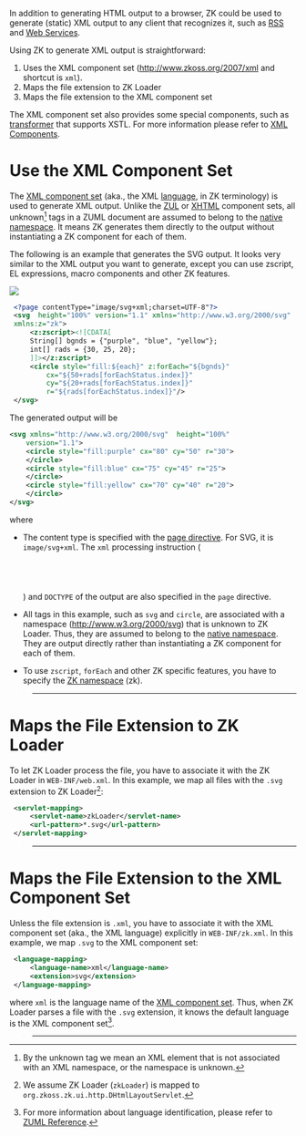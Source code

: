 

In addition to generating HTML output to a browser, ZK could be used to
generate (static) XML output to any client that recognizes it, such as
[RSS](http://www.whatisrss.com/) and [Web
Services](http://en.wikipedia.org/wiki/Web_service).

Using ZK to generate XML output is straightforward:

1.  Uses the XML component set (http://www.zkoss.org/2007/xml and
    shortcut is `xml`).
2.  Maps the file extension to ZK Loader
3.  Maps the file extension to the XML component set

The XML component set also provides some special components, such as
[transformer](ZK_Component_Reference/XML_Components/Transformer)
that supports XSTL. For more information please refer to [XML
Components](ZK_Component_Reference/XML_Components).

# Use the XML Component Set

The [XML component set](ZUML_Reference/ZUML/Languages/XML)
(aka., the XML [language](ZUML_Reference/ZUML/Languages), in
ZK terminology) is used to generate XML output. Unlike the
[ZUL](ZUML_Reference/ZUML/Languages/ZUL) or
[XHTML](ZUML_Reference/ZUML/Languages/XHTML) component sets,
all unknown[^1] tags in a ZUML document are assumed to belong to the
[native namespace](ZUML_Reference/ZUML/Namespaces/Native). It
means ZK generates them directly to the output without instantiating a
ZK component for each of them.

The following is an example that generates the SVG output. It looks very
similar to the XML output you want to generate, except you can use
zscript, EL expressions, macro components and other ZK features.

![](/zk_dev_ref/images/XML_SVG.png)

``` xml
 <?page contentType="image/svg+xml;charset=UTF-8"?>
 <svg  height="100%" version="1.1" xmlns="http://www.w3.org/2000/svg"
 xmlns:z="zk">
     <z:zscript><![CDATA[
     String[] bgnds = {"purple", "blue", "yellow"};
     int[] rads = {30, 25, 20};
     ]]></z:zscript>
     <circle style="fill:${each}" z:forEach="${bgnds}"
         cx="${50+rads[forEachStatus.index]}"
         cy="${20+rads[forEachStatus.index]}"
         r="${rads[forEachStatus.index]}"/>
 </svg> 
```

The generated output will be

``` xml
<svg xmlns="http://www.w3.org/2000/svg"  height="100%"
    version="1.1">
    <circle style="fill:purple" cx="80" cy="50" r="30">
    </circle>
    <circle style="fill:blue" cx="75" cy="45" r="25">
    </circle>
    <circle style="fill:yellow" cx="70" cy="40" r="20">
    </circle>
</svg>
```

where

- The content type is specified with the [page
  directive](ZUML_Reference/ZUML/Processing_Instructions/page).
  For SVG, it is `image/svg+xml`. The `xml` processing instruction
  (<code>
  <?xml?>

  </code>) and `DOCTYPE` of the output are also specified in the `page`
  directive.
- All tags in this example, such as `svg` and `circle`, are associated
  with a namespace (http://www.w3.org/2000/svg) that is unknown to ZK
  Loader. Thus, they are assumed to belong to the [native
  namespace](ZUML_Reference/ZUML/Namespaces/Native). They are
  output directly rather than instantiating a ZK component for each of
  them.
- To use `zscript`, `forEach` and other ZK specific features, you have
  to specify the [ZK
  namespace](ZUML_Reference/ZUML/Namespaces/ZK) (zk).

> ------------------------------------------------------------------------
>
> <references/>

# Maps the File Extension to ZK Loader

To let ZK Loader process the file, you have to associate it with the ZK
Loader in `WEB-INF/web.xml`. In this example, we map all files with the
`.svg` extension to ZK Loader[^2]:

``` xml
 <servlet-mapping>
     <servlet-name>zkLoader</servlet-name>
     <url-pattern>*.svg</url-pattern>
 </servlet-mapping>
```

> ------------------------------------------------------------------------
>
> <references/>

# Maps the File Extension to the XML Component Set

Unless the file extension is `.xml`, you have to associate it with the
XML component set (aka., the XML language) explicitly in
`WEB-INF/zk.xml`. In this example, we map `.svg` to the XML component
set:

``` xml
 <language-mapping>
     <language-name>xml</language-name>
     <extension>svg</extension>
 </language-mapping>
```

where `xml` is the language name of the [XML component
set](ZUML_Reference/ZUML/Languages/XML). Thus, when ZK Loader
parses a file with the `.svg` extension, it knows the default language
is the XML component set[^3].

> ------------------------------------------------------------------------
>
> <references/>

[^1]: By the unknown tag we mean an XML element that is not associated
    with an XML namespace, or the namespace is unknown.

[^2]: We assume ZK Loader (`zkLoader`) is mapped to
    `org.zkoss.zk.ui.http.DHtmlLayoutServlet`.

[^3]: For more information about language identification, please refer
    to [ZUML Reference](ZUML_Reference/ZUML/Languages).
